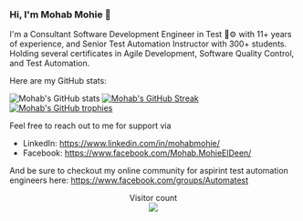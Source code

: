### Hi, I'm Mohab Mohie 👋

I'm a Consultant Software Development Engineer in Test 🤖⚙️ with 11+ years of experience, and Senior Test Automation Instructor with 300+ students. Holding several certificates in Agile Development, Software Quality Control, and Test Automation.

Here are my GitHub stats:

![Mohab's GitHub stats](https://github-readme-stats.vercel.app/api?username=mohabmohie&count_private=true&show_icons=true)
[![Mohab's GitHub Streak](http://github-readme-streak-stats.herokuapp.com?user=MohabMohie&date_format=j%20M%5B%20Y%5D)](https://git.io/streak-stats)
[![Mohab's GitHub trophies](https://github-profile-trophy.vercel.app/?username=MohabMohie&row=1&theme=flat)](https://github.com/ryo-ma/github-profile-trophy)


Feel free to reach out to me for support via
- LinkedIn: https://www.linkedin.com/in/mohabmohie/
- Facebook: https://www.facebook.com/Mohab.MohieElDeen/

And be sure to checkout my online community for aspirint test automation engineers here: https://www.facebook.com/groups/Automatest

<!--
**MohabMohie/MohabMohie** is a ✨ _special_ ✨ repository because its `README.md` (this file) appears on your GitHub profile.

Here are some ideas to get you started:

- 🔭 I’m currently working on ...
- 🌱 I’m currently learning ...
- 👯 I’m looking to collaborate on ...
- 🤔 I’m looking for help with ...
- 💬 Ask me about ...
- 📫 How to reach me: ...
- 😄 Pronouns: ...
- ⚡ Fun fact: ...
-->

<p align="center"> 
  Visitor count<br>
  <img src="https://profile-counter.glitch.me/MohabMohie/count.svg" />
</p>
